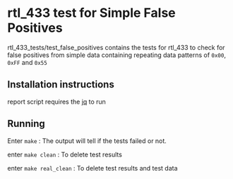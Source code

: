 # rtl_433 test for Simple False Positives #

rtl_433_tests/test_false_positives contains the tests for rtl_433 to check for false positives from simple data
containing repeating data patterns of `0x00`, `0xFF` and `0x55`


## Installation instructions ##

report script requires the [jq](https://github.com/stedolan/jq/) to run

## Running ##

Enter `make`
: The output will tell if the tests failed or not.


enter `make clean`
: To delete test results

enter `make real_clean`
: To delete test results and test data

